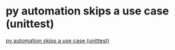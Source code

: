 # py automation skips a use case (unittest)
[py automation skips a use case (unittest)](https://aiwithcloud.com/2022/09/19/py_automation_skips_a_use_case_unittest/)